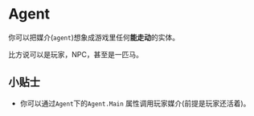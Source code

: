 # Agent

你可以把媒介(`agent`)想象成游戏里任何**能走动**的实体。

比方说可以是玩家，NPC，甚至是一匹马。

## 小贴士

* 你可以通过`Agent`下的`Agent.Main` 属性调用玩家媒介\(前提是玩家还活着\)。